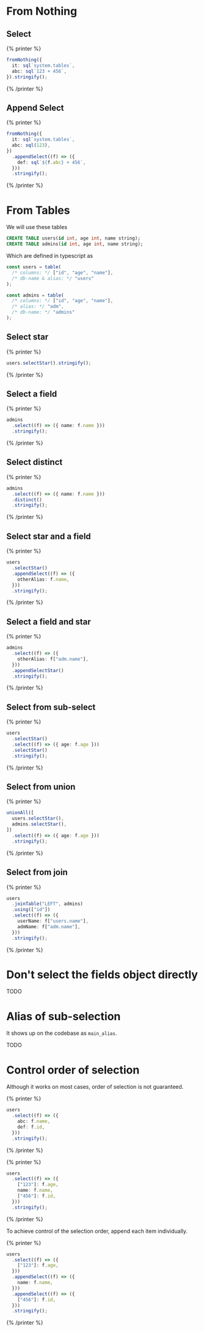 # From Nothing

## Select

{% printer %}

```ts
fromNothing({
  it: sql`system.tables`,
  abc: sql`123 + 456`,
}).stringify();
```

{% /printer %}

## Append Select

{% printer %}

```ts
fromNothing({
  it: sql`system.tables`,
  abc: sql(123),
})
  .appendSelect((f) => ({
    def: sql`${f.abc} + 456`,
  }))
  .stringify();
```

{% /printer %}

# From Tables

We will use these tables

```sql
CREATE TABLE users(id int, age int, name string);
CREATE TABLE admins(id int, age int, name string);
```

Which are defined in typescript as

```ts
const users = table(
  /* columns: */ ["id", "age", "name"],
  /* db-name & alias: */ "users"
);

const admins = table(
  /* columns: */ ["id", "age", "name"],
  /* alias: */ "adm",
  /* db-name: */ "admins"
);
```

## Select star

{% printer %}

```ts
users.selectStar().stringify();
```

{% /printer %}

## Select a field

{% printer %}

```ts
admins
  .select((f) => ({ name: f.name }))
  .stringify();
```

{% /printer %}

## Select distinct

{% printer %}

```ts
admins
  .select((f) => ({ name: f.name }))
  .distinct()
  .stringify();
```

{% /printer %}

## Select star and a field

{% printer %}

```ts
users
  .selectStar()
  .appendSelect((f) => ({
    otherAlias: f.name,
  }))
  .stringify();
```

{% /printer %}

## Select a field and star

{% printer %}

```ts
admins
  .select((f) => ({
    otherAlias: f["adm.name"],
  }))
  .appendSelectStar()
  .stringify();
```

{% /printer %}

## Select from sub-select

{% printer %}

```ts
users
  .selectStar()
  .select((f) => ({ age: f.age }))
  .selectStar()
  .stringify();
```

{% /printer %}

## Select from union

{% printer %}

```ts
unionAll([
  users.selectStar(),
  admins.selectStar(),
])
  .select((f) => ({ age: f.age }))
  .stringify();
```

{% /printer %}

## Select from join

{% printer %}

```ts
users
  .joinTable("LEFT", admins)
  .using(["id"])
  .select((f) => ({
    userName: f["users.name"],
    admName: f["adm.name"],
  }))
  .stringify();
```

{% /printer %}

# Don't select the fields object directly

TODO

# Alias of sub-selection

It shows up on the codebase as `main_alias`.

TODO

# Control order of selection

Although it works on most cases, order of selection is not guaranteed.

{% printer %}

```ts
users
  .select((f) => ({
    abc: f.name,
    def: f.id,
  }))
  .stringify();
```

{% /printer %}

{% printer %}

```ts
users
  .select((f) => ({
    ["123"]: f.age,
    name: f.name,
    ["456"]: f.id,
  }))
  .stringify();
```

{% /printer %}

To achieve control of the selection order, append each item individually.

{% printer %}

```ts
users
  .select((f) => ({
    ["123"]: f.age,
  }))
  .appendSelect((f) => ({
    name: f.name,
  }))
  .appendSelect((f) => ({
    ["456"]: f.id,
  }))
  .stringify();
```

{% /printer %}
